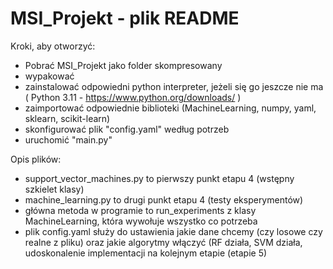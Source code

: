 # MSI_Projekt - plik README
Kroki, aby otworzyć:
- Pobrać MSI_Projekt jako folder skompresowany
- wypakować
- zainstalować odpowiedni python interpreter, jeżeli się go jeszcze nie ma ( Python 3.11 - https://www.python.org/downloads/ )
- zaimportować odpowiednie biblioteki (MachineLearning, numpy, yaml, sklearn, scikit-learn)
- skonfigurować plik "config.yaml" według potrzeb
- uruchomić "main.py"

Opis plików:
- support_vector_machines.py to pierwszy punkt etapu 4 (wstępny szkielet klasy)
- machine_learning.py to drugi punkt etapu 4 (testy eksperymentów)
- główna metoda w programie to run_experiments z klasy MachineLearning, która wywołuje wszystko co potrzeba
- plik config.yaml służy do ustawienia jakie dane chcemy (czy losowe czy realne z pliku) oraz jakie algorytmy włączyć (RF działa, SVM działa, udoskonalenie implementacji na kolejnym etapie (etapie 5)

